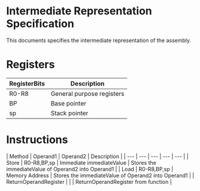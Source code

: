 Intermediate Representation Specification
====

This documents specifies the intermediate representation of the assembly.


# Registers

| RegisterBits | Description |
| --- | ----------- |
| R0-R8 | General purpose registers |
| BP | Base pointer |
| sp | Stack pointer |

# Instructions

| Method | Operand1 | Operand2 | Description |
| --- | --- | --- | --- | --- |
| Store | R0-R8,BP,sp | Immediate immediateValue | Stores the immediateValue of Operand2 into Operand1 |
| Load | R0-R8,BP,sp | Memory Address | Stores the immediateValue of Operand2 into Operand1 |
| ReturnOperandRegister | | | ReturnOperandRegister from function |
